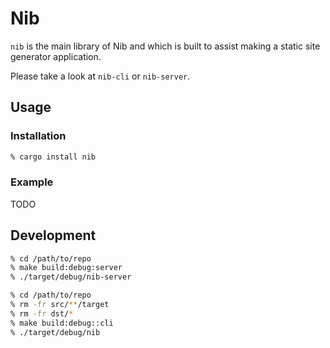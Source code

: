 # Nib

`nib` is the main library of Nib and which is built to assist making a
static site generator application.

Please take a look at `nib-cli` or `nib-server`.


## Usage

### Installation

```zsh
% cargo install nib
```

### Example

TODO


## Development

```zsh
% cd /path/to/repo
% make build:debug:server
% ./target/debug/nib-server
```

```zsh
% cd /path/to/repo
% rm -fr src/**/target
% rm -fr dst/*
% make build:debug::cli
% ./target/debug/nib
```
